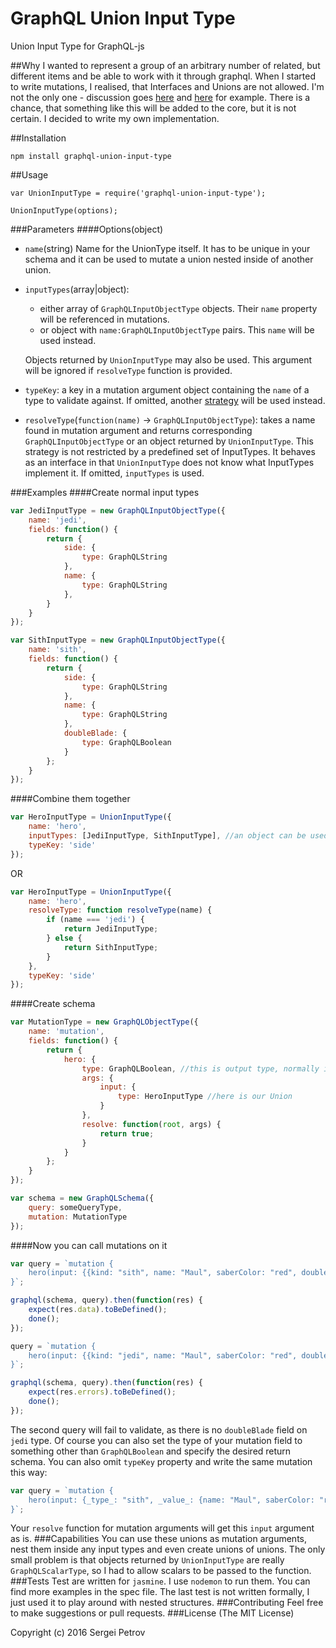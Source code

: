 # GraphQL Union Input Type
Union Input Type for GraphQL-js

##Why
I wanted to represent a group of an arbitrary number of related, but different items and be able to work with it through graphql. When I started to write mutations, I realised, that Interfaces and Unions are not allowed. I'm not the only one - discussion goes [here](https://github.com/facebook/graphql/issues/114) and [here](https://github.com/graphql/graphql-js/issues/207) for example. There is a chance, that something like this will be added to the core, but it is not certain. I decided to write my own implementation.

##Installation
```
npm install graphql-union-input-type
```
##Usage
```
var UnionInputType = require('graphql-union-input-type');

UnionInputType(options);
```
###Parameters
####Options(object)
 - `name`(string)
 Name for the UnionType itself. It has to be unique in your schema and it can be used to mutate a union nested inside of another union.
 - `inputTypes`(array|object):
   - either array of `GraphQLInputObjectType` objects. Their `name` property will be referenced in mutations.
   - or object with `name:GraphQLInputObjectType` pairs. This `name` will be used instead.

   Objects returned by `UnionInputType` may also be used. This argument will be ignored if `resolveType` function is provided.
 - `typeKey`: a key in a mutation argument object containing the `name` of a type to validate against. If omitted, another [strategy](/#now-you-can-call-mutations-on-it) will be used instead.
 - `resolveType`(`function(name)` -> `GraphQLInputObjectType`): takes a name found in mutation argument and returns corresponding
`GraphQLInputObjectType` or an object returned by `UnionInputType`. This strategy is not restricted by a predefined set of InputTypes. It behaves as an interface in that `UnionInputType` does not know what InputTypes implement it. If omitted, `inputTypes` is used.

###Examples
####Create normal input types
```js
var JediInputType = new GraphQLInputObjectType({
	name: 'jedi',
	fields: function() {
		return {
			side: {
				type: GraphQLString
			},
			name: {
				type: GraphQLString
			},
		}
	}
});

var SithInputType = new GraphQLInputObjectType({
	name: 'sith',
	fields: function() {
		return {
			side: {
				type: GraphQLString
			},
			name: {
				type: GraphQLString
			},
			doubleBlade: {
				type: GraphQLBoolean
			}
		};
	}
});
```
####Combine them together
```js
var HeroInputType = UnionInputType({
	name: 'hero',
	inputTypes: [JediInputType, SithInputType], //an object can be used instead to query by names other than defined in these types
	typeKey: 'side'
});
```
OR
```js
var HeroInputType = UnionInputType({
	name: 'hero',
	resolveType: function resolveType(name) {
		if (name === 'jedi') {
			return JediInputType;
		} else {
			return SithInputType;
		}
	},
	typeKey: 'side'
});
```
####Create schema
```js
var MutationType = new GraphQLObjectType({
	name: 'mutation',
	fields: function() {
		return {
			hero: {
				type: GraphQLBoolean, //this is output type, normally it will correspond to some HeroType of type GraphQLUnionType or GraphQLInterfaceType
				args: {
					input: {
						type: HeroInputType //here is our Union
					}
				},
				resolve: function(root, args) {
					return true;
				}
			}
		};
	}
});

var schema = new GraphQLSchema({
	query: someQueryType,
	mutation: MutationType
});
```
####Now you can call mutations on it
```js
var query = `mutation {
	hero(input: {{kind: "sith", name: "Maul", saberColor: "red", doubleBlade: true})
}`;

graphql(schema, query).then(function(res) {
	expect(res.data).toBeDefined();
	done();
});

query = `mutation {
	hero(input: {{kind: "jedi", name: "Maul", saberColor: "red", doubleBlade: true})
}`;

graphql(schema, query).then(function(res) {
	expect(res.errors).toBeDefined();
	done();
});
```
The second query will fail to validate, as there is no `doubleBlade` field on `jedi` type. Of course you can also set the type of your mutation field to something other than `GraphQLBoolean` and specify the desired return schema.
You can also omit `typeKey` property and write the same mutation this way:
```js
var query = `mutation {
	hero(input: {_type_: "sith", _value_: {name: "Maul", saberColor: "red", doubleBlade: true}})
}`;
```
Your `resolve` function for mutation arguments will get this `input` argument as is.
###Capabilities
You can use these unions as mutation arguments, nest them inside any input types and even create unions of unions. The only small problem is that objects returned by `UnionInputType` are really `GraphQLScalarType`, so I had to allow scalars to be passed to the function.
###Tests
Test are written for `jasmine`. I use `nodemon` to run them. You can find more examples in the spec file. The last test is not written formally, I just used it to play around with nested structures.
###Contributing
Feel free to make suggestions or pull requests.
###License
(The MIT License)

Copyright (c) 2016 Sergei Petrov
